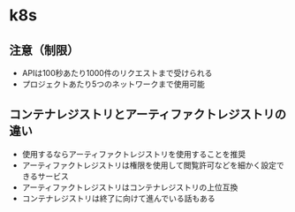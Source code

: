 # k8s
## 注意（制限）
- APIは100秒あたり1000件のリクエストまで受けられる
- プロジェクトあたり5つのネットワークまで使用可能

## コンテナレジストリとアーティファクトレジストリの違い
- 使用するならアーティファクトレジストリを使用することを推奨
- アーティファクトレジストリは権限を使用して閲覧許可などを細かく設定できるサービス
- アーティファクトレジストリはコンテナレジストリの上位互換
- コンテナレジストリは終了に向けて進んでいる話もある


